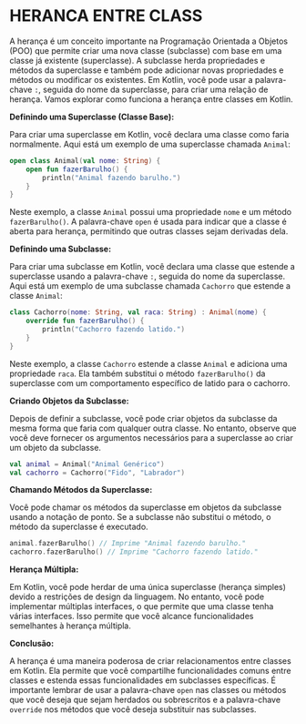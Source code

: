 # HERANCA ENTRE CLASS
A herança é um conceito importante na Programação Orientada a Objetos (POO) que permite criar uma nova classe (subclasse) com base em uma classe já existente (superclasse). A subclasse herda propriedades e métodos da superclasse e também pode adicionar novas propriedades e métodos ou modificar os existentes. Em Kotlin, você pode usar a palavra-chave `:`, seguida do nome da superclasse, para criar uma relação de herança. Vamos explorar como funciona a herança entre classes em Kotlin.

**Definindo uma Superclasse (Classe Base):**

Para criar uma superclasse em Kotlin, você declara uma classe como faria normalmente. Aqui está um exemplo de uma superclasse chamada `Animal`:

```kotlin
open class Animal(val nome: String) {
    open fun fazerBarulho() {
        println("Animal fazendo barulho.")
    }
}
```

Neste exemplo, a classe `Animal` possui uma propriedade `nome` e um método `fazerBarulho()`. A palavra-chave `open` é usada para indicar que a classe é aberta para herança, permitindo que outras classes sejam derivadas dela.

**Definindo uma Subclasse:**

Para criar uma subclasse em Kotlin, você declara uma classe que estende a superclasse usando a palavra-chave `:`, seguida do nome da superclasse. Aqui está um exemplo de uma subclasse chamada `Cachorro` que estende a classe `Animal`:

```kotlin
class Cachorro(nome: String, val raca: String) : Animal(nome) {
    override fun fazerBarulho() {
        println("Cachorro fazendo latido.")
    }
}
```

Neste exemplo, a classe `Cachorro` estende a classe `Animal` e adiciona uma propriedade `raca`. Ela também substitui o método `fazerBarulho()` da superclasse com um comportamento específico de latido para o cachorro.

**Criando Objetos da Subclasse:**

Depois de definir a subclasse, você pode criar objetos da subclasse da mesma forma que faria com qualquer outra classe. No entanto, observe que você deve fornecer os argumentos necessários para a superclasse ao criar um objeto da subclasse.

```kotlin
val animal = Animal("Animal Genérico")
val cachorro = Cachorro("Fido", "Labrador")
```

**Chamando Métodos da Superclasse:**

Você pode chamar os métodos da superclasse em objetos da subclasse usando a notação de ponto. Se a subclasse não substitui o método, o método da superclasse é executado.

```kotlin
animal.fazerBarulho() // Imprime "Animal fazendo barulho."
cachorro.fazerBarulho() // Imprime "Cachorro fazendo latido."
```

**Herança Múltipla:**

Em Kotlin, você pode herdar de uma única superclasse (herança simples) devido a restrições de design da linguagem. No entanto, você pode implementar múltiplas interfaces, o que permite que uma classe tenha várias interfaces. Isso permite que você alcance funcionalidades semelhantes à herança múltipla.

**Conclusão:**

A herança é uma maneira poderosa de criar relacionamentos entre classes em Kotlin. Ela permite que você compartilhe funcionalidades comuns entre classes e estenda essas funcionalidades em subclasses específicas. É importante lembrar de usar a palavra-chave `open` nas classes ou métodos que você deseja que sejam herdados ou sobrescritos e a palavra-chave `override` nos métodos que você deseja substituir nas subclasses.